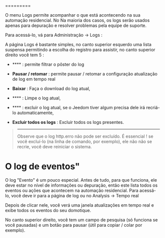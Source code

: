  
=========

O menu Logs permite acompanhar o que está acontecendo na sua automação residencial. No
Na maioria dos casos, os logs serão usados apenas para depuração e
resolver problemas pela equipe de suporte.

Para acessá-lo, vá para Administração → Logs :

A página Logs é bastante simples, no canto superior esquerdo uma lista suspensa
permitindo a escolha do registro para assistir, no canto superior direito você tem 5
 :

-   **** : permite filtrar o pôster do log

-   **Pausar / retomar** : permite pausar / retomar a configuração
    atualização de log em tempo real

-   **Baixar** : Faça o download do log atual,

-   **** : Limpe o log atual,

-   **** : excluir o log atual, se o Jeedom tiver algum
    precisa dele irá recriá-lo automaticamente,

-   **Excluir todos os logs** : Excluir todos os logs presentes.

> ****
>
> Observe que o log http.erro não pode ser excluído. É essencial
> ! se você excluí-lo (na linha de comando, por exemplo), ele não
> não se recrie, você deve reiniciar o sistema.

O log de eventos" 
==============

O log "Evento" é um pouco especial. Antes de tudo, para que
funciona, ele deve estar no nível de informações ou depuração, então este
lista todos os eventos ou ações que acontecem na automação residencial.
Para acessá-lo, você deve ir para a página de log ou no Analysis
→ Tempo real

Depois de clicar nele, você verá uma janela
atualizações em tempo real e exibe todos os eventos do seu
domotique.

No canto superior direito, você tem um campo de pesquisa (só funciona se você
pausadas) e um botão para pausar (útil para
copiar / colar por exemplo).
